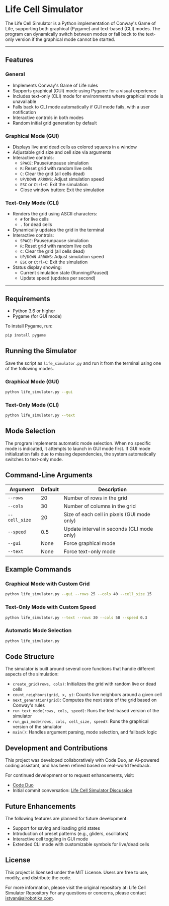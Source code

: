 # Life Cell Simulator

The Life Cell Simulator is a Python implementation of Conway's Game of Life, supporting both graphical (Pygame) and text-based (CLI) modes. The program can dynamically switch between modes or fall back to the text-only version if the graphical mode cannot be started.

---

## Features

### General
- Implements Conway's Game of Life rules
- Supports graphical (GUI) mode using Pygame for a visual experience
- Includes text-only (CLI) mode for environments where graphical mode is unavailable
- Falls back to CLI mode automatically if GUI mode fails, with a user notification
- Interactive controls in both modes
- Random initial grid generation by default

### Graphical Mode (GUI)
- Displays live and dead cells as colored squares in a window
- Adjustable grid size and cell size via arguments
- Interactive controls:
  - `SPACE`: Pause/unpause simulation
  - `R`: Reset grid with random live cells
  - `C`: Clear the grid (all cells dead)
  - `UP/DOWN ARROWS`: Adjust simulation speed
  - `ESC` or `Ctrl+C`: Exit the simulation
  - Close window button: Exit the simulation

### Text-Only Mode (CLI)
- Renders the grid using ASCII characters:
  - `#` for live cells
  - `.` for dead cells
- Dynamically updates the grid in the terminal
- Interactive controls:
  - `SPACE`: Pause/unpause simulation
  - `R`: Reset grid with random live cells
  - `C`: Clear the grid (all cells dead)
  - `UP/DOWN ARROWS`: Adjust simulation speed
  - `ESC` or `Ctrl+C`: Exit the simulation
- Status display showing:
  - Current simulation state (Running/Paused)
  - Update speed (updates per second)

---

## Requirements

- Python 3.6 or higher
- Pygame (for GUI mode)

To install Pygame, run:
```bash
pip install pygame
```

## Running the Simulator

Save the script as `life_simulator.py` and run it from the terminal using one of the following modes.

### Graphical Mode (GUI)
```bash
python life_simulator.py --gui
```

### Text-Only Mode (CLI)
```bash
python life_simulator.py --text
```

## Mode Selection

The program implements automatic mode selection. When no specific mode is indicated, it attempts to launch in GUI mode first. If GUI mode initialization fails due to missing dependencies, the system automatically switches to text-only mode.

## Command-Line Arguments

| Argument      | Default | Description                                 |
| ------------- | ------- | ------------------------------------------- |
| `--rows`      | 20      | Number of rows in the grid                  |
| `--cols`      | 30      | Number of columns in the grid               |
| `--cell_size` | 20      | Size of each cell in pixels (GUI mode only) |
| `--speed`     | 0.5     | Update interval in seconds (CLI mode only)  |
| `--gui`       | None    | Force graphical mode                        |
| `--text`      | None    | Force text-only mode                        |

## Example Commands

### Graphical Mode with Custom Grid
```bash
python life_simulator.py --gui --rows 25 --cols 40 --cell_size 15
```

### Text-Only Mode with Custom Speed
```bash
python life_simulator.py --text --rows 30 --cols 50 --speed 0.3
```

### Automatic Mode Selection
```bash
python life_simulator.py
```

## Code Structure

The simulator is built around several core functions that handle different aspects of the simulation:

* `create_grid(rows, cols)`: Initializes the grid with random live or dead cells
* `count_neighbors(grid, x, y)`: Counts live neighbors around a given cell
* `next_generation(grid)`: Computes the next state of the grid based on Conway's rules
* `run_text_mode(rows, cols, speed)`: Runs the text-based version of the simulator
* `run_gui_mode(rows, cols, cell_size, speed)`: Runs the graphical version of the simulator
* `main()`: Handles argument parsing, mode selection, and fallback logic

## Development and Contributions

This project was developed collaboratively with Code Duo, an AI-powered coding assistant, and has been refined based on real-world feedback.

For continued development or to request enhancements, visit:
* [Code Duo](https://chat.openai.com/g/g-RRSEH8DSf-code-duo)
* Initial commit conversation: [Life Cell Simulator Discussion](https://chatgpt.com/share/6761b2f1-6dc8-8011-9801-0b2ac1527973)

## Future Enhancements

The following features are planned for future development:

* Support for saving and loading grid states
* Introduction of preset patterns (e.g., gliders, oscillators)
* Interactive cell toggling in GUI mode
* Extended CLI mode with customizable symbols for live/dead cells

## License

This project is licensed under the MIT License. Users are free to use, modify, and distribute the code.

For more information, please visit the original repository at: Life Cell Simulator Repository
For any questions or concerns, please contact istvan@airobotika.com.